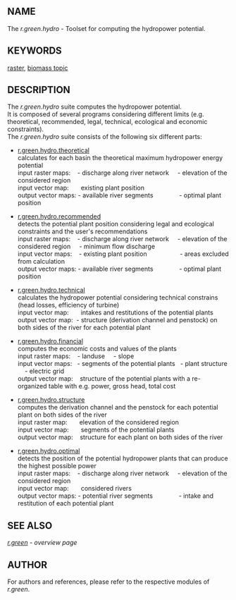 ## NAME

The *r.green.hydro* - Toolset for computing the hydropower potential.

## KEYWORDS

[raster](https://grass.osgeo.org/grass-stable/manuals/raster.html),
[biomass
topic](https://grass.osgeo.org/grass-stable/manuals/topic_biomass.html)

## DESCRIPTION

The *r.green.hydro* suite computes the hydropower potential.  
It is composed of several programs considering different limits (e.g.
theoretical, recommended, legal, technical, ecological and economic
constraints).  
The *r.green.hydro* suite consists of the following six different
parts:  
  
- [r.green.hydro.theoretical](r.green.hydro.theoretical.md)  
calculates for each basin the theoretical maximum hydropower energy
potential  
input raster maps:    - discharge along river network     - elevation of
the considered region  
input vector map:       existing plant position  
output vector maps: - available river segments               - optimal
plant position  
  
- [r.green.hydro.recommended](r.green.hydro.recommended.md)  
detects the potential plant position considering legal and ecological
constraints and the user's recommendations  
input raster maps:    - discharge along river network     - elevation of
the considered region     - minimum flow discharge  
input vector maps:    - existing plant position                   -
areas excluded from calculation  
output vector maps: - available river segments               - optimal
plant position  
  
- [r.green.hydro.technical](r.green.hydro.technical.md)  
calculates the hydropower potential considering technical constrains
(head losses, efficiency of turbine)  
input vector map:       intakes and restitutions of the potential
plants  
output vector map:  - structure (derivation channel and penstock) on
both sides of the river for each potential plant  
  
- [r.green.hydro.financial](r.green.hydro.financial.md)  
computes the economic costs and values of the plants  
input raster maps:    - landuse     - slope  
input vector maps:   - segments of the potential plants   - plant
structure     - electric grid  
output vector map:    structure of the potential plants with a
re-organized table with e.g. power, gross head, total cost  
  
- [r.green.hydro.structure](r.green.hydro.structure.md)  
computes the derivation channel and the penstock for each potential
plant on both sides of the river  
input raster map:       elevation of the considered region  
input vector map:       segments of the potential plants  
output vector map:    structure for each plant on both sides of the
river  
  
- [r.green.hydro.optimal](r.green.hydro.optimal.md)  
detects the position of the potential hydropower plants that can produce
the highest possible power  
input raster maps:    - discharge along river network     - elevation of
the considered region  
input vector map:       considered rivers  
output vector maps: - potential river segments               - intake
and restitution of each potential plant  
  
## SEE ALSO

*[r.green](r.green.md) - overview page*

## AUTHOR

For authors and references, please refer to the respective modules of
*r.green*.
